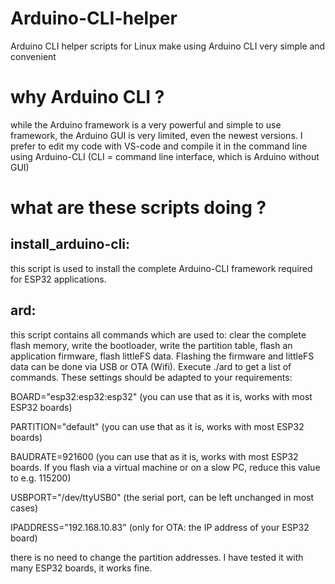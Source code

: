# Arduino-CLI-helper
Arduino CLI helper scripts for Linux make using Arduino CLI very simple and convenient
# why Arduino CLI ?
while the Arduino framework is a very powerful and simple to use framework, the Arduino GUI is very limited, even the newest versions.
I prefer to edit my code with VS-code and compile it in the command line using Arduino-CLI (CLI = command line interface, which is Arduino without GUI)
# what are these scripts doing ?
## install_arduino-cli:
this script is used to install the complete Arduino-CLI framework required for ESP32 applications.
## ard:
this script contains all commands which are used to:
clear the complete flash memory, write the bootloader, write the partition table, flash an application firmware, flash littleFS data. Flashing the firmware and littleFS data can be done via USB or OTA (Wifi). Execute ./ard to get a list of commands. 
These settings should be adapted to your requirements:

BOARD="esp32:esp32:esp32" (you can use that as it is, works with most ESP32 boards)

PARTITION="default" (you can use that as it is, works with most ESP32 boards)

BAUDRATE=921600 (you can use that as it is, works with most ESP32 boards. If you flash via a virtual machine or on a slow PC, reduce this value to e.g. 115200)

USBPORT="/dev/ttyUSB0" (the serial port, can be left unchanged in most cases)

IPADDRESS="192.168.10.83" (only for OTA: the IP address of your ESP32 board)

there is no need to change the partition addresses. I have tested it with many ESP32 boards, it works fine.
